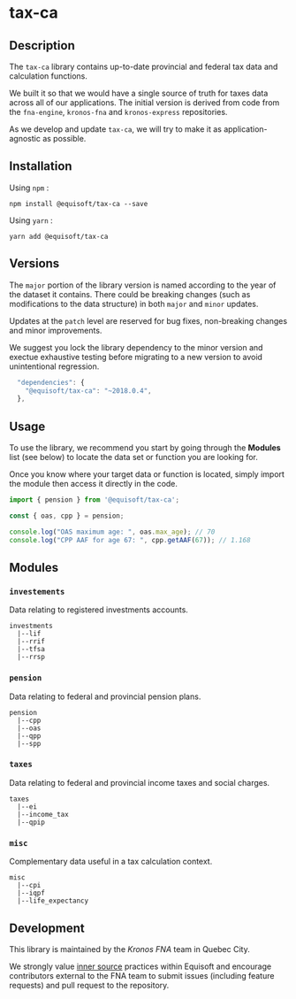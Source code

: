 # tax-ca

## Description

The `tax-ca` library contains up-to-date provincial and federal tax data and calculation functions.

We built it so that we would have a single source of truth for taxes data across all of our applications.  The initial version is derived from code from the `fna-engine`, `kronos-fna` and `kronos-express` repositories.

As we develop and update `tax-ca`, we will try to make it as application-agnostic as possible.

## Installation

Using `npm` : 
```
npm install @equisoft/tax-ca --save
```

Using `yarn` :
```
yarn add @equisoft/tax-ca
```

## Versions

The `major` portion of the library version is named according to the year of the dataset it contains. There could be breaking changes (such as modifications to the data structure) in both `major` and `minor` updates.

Updates at the `patch` level are reserved for bug fixes, non-breaking changes and minor improvements.

We suggest you lock the library dependency to the minor version and exectue exhaustive testing before migrating to a new version to avoid unintentional regression.

```javascript
  "dependencies": {
    "@equisoft/tax-ca": "~2018.0.4",
  },
```


## Usage

To use the library, we recommend you start by going through the **Modules** list (see below) to locate the data set or function you are looking for.

Once you know where your target data or function is located, simply import the module then access it directly in the code.

```javascript
import { pension } from '@equisoft/tax-ca';

const { oas, cpp } = pension;

console.log("OAS maximum age: ", oas.max_age); // 70
console.log("CPP AAF for age 67: ", cpp.getAAF(67)); // 1.168
```


## Modules

### `investements`

Data relating to registered investments accounts.

```
investments
  |--lif
  |--rrif
  |--tfsa
  |--rrsp
```

### `pension`

Data relating to federal and provincial pension plans.

```
pension
  |--cpp
  |--oas
  |--qpp
  |--spp
```

### `taxes`

Data relating to federal and provincial income taxes and social charges.

```
taxes
  |--ei
  |--income_tax
  |--qpip
```

### `misc`

Complementary data useful in a tax calculation context.

```
misc
  |--cpi
  |--iqpf
  |--life_expectancy
```


## Development

This library is maintained by the _Kronos FNA_ team in Quebec City.

We strongly value [inner source](https://en.wikipedia.org/wiki/Inner_source) practices within Equisoft and encourage contributors external to the FNA team to submit issues (including feature requests) and pull request to the repository. 